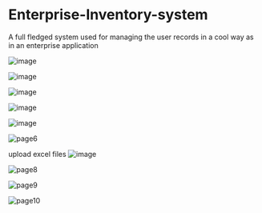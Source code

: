 # Enterprise-Inventory-system
A full fledged system used for managing the user records in a cool way as in an enterprise application

![image](https://user-images.githubusercontent.com/101457128/211210406-70586eb0-717c-49e2-b0f0-ece547c8f647.png)



![image](https://user-images.githubusercontent.com/101457128/211210752-cfaee3d5-fee3-4cc8-807a-d1cb40b2411f.png)

![image](https://user-images.githubusercontent.com/101457128/211210858-57fb9abe-0e7e-414b-a8c4-0a7a849ddbc5.png)


![image](https://user-images.githubusercontent.com/101457128/211211014-4e7e69cc-ec71-4933-ad9a-4a2fa8d9de5d.png)


![image](https://user-images.githubusercontent.com/101457128/211211439-ded9e0ea-b65d-4bf4-bc0f-74e4e4b4e3d2.png)


![page6](https://user-images.githubusercontent.com/101457128/211211456-f84de462-7022-43d1-b008-873ed8101386.PNG)


upload excel files
![image](https://user-images.githubusercontent.com/101457128/211211482-7a46f7bb-990c-46f5-8f0e-0336faacf5f9.png)


![page8](https://user-images.githubusercontent.com/101457128/211211498-490847e1-b06f-49a6-841a-010e5bac8b6f.PNG)

![page9](https://user-images.githubusercontent.com/101457128/211211516-c7d7175e-460a-45eb-845b-76d9a8a5dbd7.PNG)


![page10](https://user-images.githubusercontent.com/101457128/211211567-268948af-f474-4e34-93b9-dc04a5b60d50.PNG)




